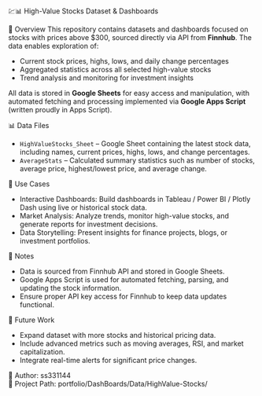 💹📊 High-Value Stocks Dataset & Dashboards

🧠 Overview
This repository contains datasets and dashboards focused on stocks with prices above $300, sourced directly via API from **Finnhub**. The data enables exploration of:

- Current stock prices, highs, lows, and daily change percentages
- Aggregated statistics across all selected high-value stocks
- Trend analysis and monitoring for investment insights

All data is stored in **Google Sheets** for easy access and manipulation, with automated fetching and processing implemented via **Google Apps Script** (written proudly in Apps Script).

📊 Data Files
- `HighValueStocks_Sheet` – Google Sheet containing the latest stock data, including names, current prices, highs, lows, and change percentages.
- `AverageStats` – Calculated summary statistics such as number of stocks, average price, highest/lowest price, and average change.

🔧 Use Cases
- Interactive Dashboards: Build dashboards in Tableau / Power BI / Plotly Dash using live or historical stock data.
- Market Analysis: Analyze trends, monitor high-value stocks, and generate reports for investment decisions.
- Data Storytelling: Present insights for finance projects, blogs, or investment portfolios.

📌 Notes
- Data is sourced from Finnhub API and stored in Google Sheets.
- Google Apps Script is used for automated fetching, parsing, and updating the stock information.
- Ensure proper API key access for Finnhub to keep data updates functional.

🚀 Future Work
- Expand dataset with more stocks and historical pricing data.
- Include advanced metrics such as moving averages, RSI, and market capitalization.
- Integrate real-time alerts for significant price changes.

👤 Author: ss331144  
📂 Project Path: portfolio/DashBoards/Data/HighValue-Stocks/
